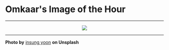 # Omkaar's Image of the Hour

---

<div align="center">

<a href="https://unsplash.com/photos/a-waning-crescent-moon-shines-brightly-glM127I4Na0">
  <img src="https://images.unsplash.com/photo-1753899548245-8af1fce6c24f?crop=entropy&cs=tinysrgb&fit=max&fm=jpg&ixid=M3w3NjA2Nzh8MHwxfHJhbmRvbXx8fHx8fHx8fDE3NTUxNDA0MDB8&ixlib=rb-4.1.0&q=80&w=1080" style="max-width:100%; height:auto;">
</a>



</div>

---

**Photo by** [insung yoon](https://unsplash.com/@insungpandora) **on Unsplash**
